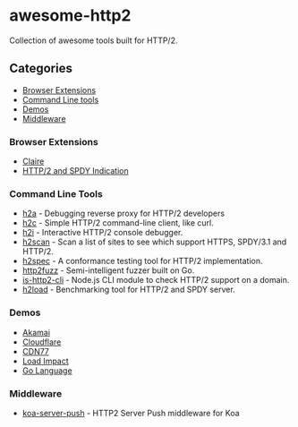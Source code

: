 # awesome-http2
Collection of awesome tools built for HTTP/2.

## Categories
- [Browser Extensions](#browser-extensions)
- [Command Line tools](#command-line-tools)
- [Demos](#demos)
- [Middleware](#middleware)

### Browser Extensions

- [Claire](https://chrome.google.com/webstore/detail/claire/fgbpcgddpmjmamlibbaobboigaijnmkl)
- [HTTP/2 and SPDY Indication](https://chrome.google.com/webstore/detail/http2-and-spdy-indicator/mpbpobfflnpcgagjijhmgnchggcjblin)

### Command Line Tools

- [h2a](https://github.com/summerwind/h2a) - Debugging reverse proxy for HTTP/2 developers
- [h2c](https://github.com/fstab/h2c) - Simple HTTP/2 command-line client, like curl.
- [h2i](https://github.com/golang/net/tree/master/http2/h2i) - Interactive HTTP/2 console debugger.
- [h2scan](https://github.com/jgrahamc/h2scan) - Scan a list of sites to see which support HTTPS, SPDY/3.1 and HTTP/2.
- [h2spec](https://github.com/summerwind/h2spec) - A conformance testing tool for HTTP/2 implementation.
- [http2fuzz](https://github.com/c0nrad/http2fuzz) - Semi-intelligent fuzzer built on Go.
- [is-http2-cli](https://github.com/stefanjudis/is-http2-cli) - Node.js CLI module to check HTTP/2 support on a domain.
- [h2load](https://nghttp2.org/documentation/h2load.1.html) - Benchmarking tool for HTTP/2 and SPDY server.

### Demos
- [Akamai](https://http2.akamai.com/demo)
- [Cloudflare](https://www.cloudflare.com/http2/)
- [CDN77](http://www.http2demo.io/)
- [Load Impact](http://http2.httptwo.com/entry/)
- [Go Language](https://http2.golang.org/)

### Middleware

- [koa-server-push](https://github.com/silenceisgolden/koa-server-push) - HTTP2 Server Push middleware for Koa


